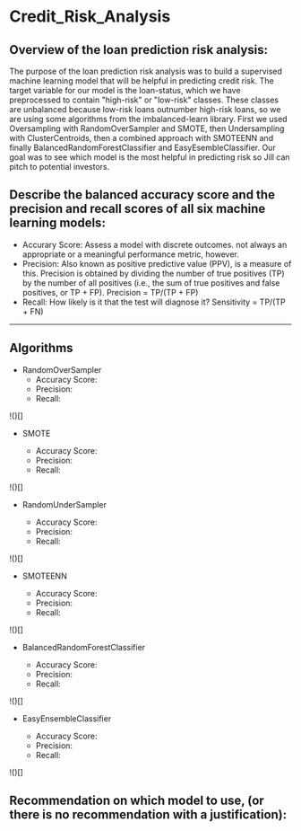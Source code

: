 # Credit_Risk_Analysis

## Overview of the loan prediction risk analysis:

  The purpose of the loan prediction risk analysis was to build a supervised machine learning model that will be helpful in predicting credit risk. The target variable for our model is the loan-status, which we have preprocessed to contain "high-risk" or "low-risk" classes. These classes are unbalanced because low-risk loans outnumber high-risk loans, so we are using some algorithms from the imbalanced-learn library. First we used Oversampling with RandomOverSampler and SMOTE, then Undersampling with ClusterCentroids, then a combined approach with SMOTEENN and finally BalancedRandomForestClassifier and EasyEsembleClassifier. Our goal was to see which model is the most helpful in predicting risk so Jill can pitch to potential investors.

## Describe the balanced accuracy score and the precision and recall scores of all six machine learning models:

- Accurary Score: 
Assess a model with discrete outcomes. not always an appropriate or a meaningful performance metric, however.
- Precision: 
Also known as positive predictive value (PPV), is a measure of this. Precision is obtained by dividing the number of true positives (TP) by the number of all positives (i.e., the sum of true positives and false positives, or TP + FP). Precision = TP/(TP + FP)
- Recall: 
How likely is it that the test will diagnose it? Sensitivity = TP/(TP + FN)

_______________________________________________________________________________________________________________________________________________________________________
## Algorithms

- RandomOverSampler 
  - Accuracy Score: 
  - Precision: 
  - Recall: 

!()[]

- SMOTE

  - Accuracy Score: 
  - Precision: 
  - Recall: 

!()[]

- RandomUnderSampler 

  - Accuracy Score: 
  - Precision: 
  - Recall: 

!()[]

- SMOTEENN 

  - Accuracy Score: 
  - Precision: 
  - Recall: 

!()[]

- BalancedRandomForestClassifier 

  - Accuracy Score: 
  - Precision: 
  - Recall: 

!()[]

- EasyEnsembleClassifier 


  - Accuracy Score: 
  - Precision: 
  - Recall: 

!()[]

## Recommendation on which model to use, (or there is no recommendation with a justification):
